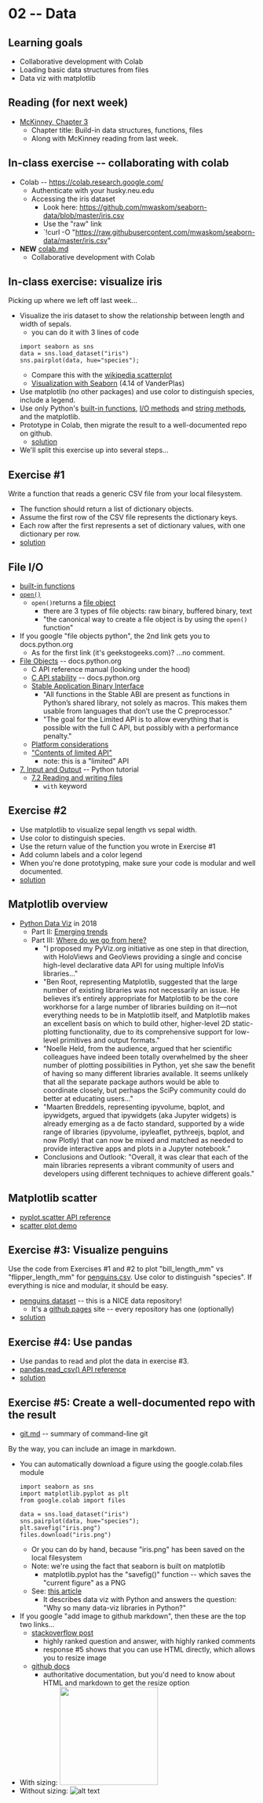 
# 02 -- Data

## Learning goals

* Collaborative development with Colab
* Loading basic data structures from files
* Data viz with matplotlib

## Reading (for next week)

* [McKinney, Chapter 3](https://learning.oreilly.com/library/view/python-for-data/9781098104023/ch03.html)
  * Chapter title: Build-in data structures, functions, files
  * Along with McKinney reading from last week.

## In-class exercise -- collaborating with colab

* Colab -- https://colab.research.google.com/
  * Authenticate with your husky.neu.edu
  * Accessing the iris dataset
    * Look here: https://github.com/mwaskom/seaborn-data/blob/master/iris.csv
    * Use the "raw" link
    * `!curl -O "https://raw.githubusercontent.com/mwaskom/seaborn-data/master/iris.csv"
* **NEW** [colab.md](./colab.md)
  * Collaborative development with Colab

## In-class exercise: visualize iris

Picking up where we left off last week...

* Visualize the iris dataset to show the relationship between length and width of sepals.
  * you can do it with 3 lines of code
  ```
  import seaborn as sns
  data = sns.load_dataset("iris")
  sns.pairplot(data, hue="species");
  ```
  * Compare this with the [wikipedia scatterplot](https://en.wikipedia.org/wiki/Iris_flower_data_set)
  * [Visualization with Seaborn](https://github.com/jakevdp/PythonDataScienceHandbook/blob/master/notebooks/04.14-Visualization-With-Seaborn.ipynb) (4.14 of VanderPlas)
* Use matplotlib (no other packages) and use color to distinguish species, include a legend.
* Use only Python's [built-in functions](https://docs.python.org/3/library/functions.html),
[I/O methods](https://docs.python.org/3/tutorial/inputoutput.html)
and [string methods](https://docs.python.org/3/library/stdtypes.html?highlight=rstrip#string-methods),
and the matplotlib.
* Prototype in Colab, then migrate the result to a well-documented repo on github.
  * [solution](src/02-Data.md)
* We'll split this exercise up into several steps...

## Exercise #1

Write a function that reads a generic CSV file from your local filesystem.

* The function should return a list of dictionary objects.
* Assume the first row of the CSV file represents the dictionary keys.
* Each row after the first represents a set of dictionary values, with one dictionary per row.
* [solution](src/02-Data.md#exercise-1-detailed-rubric)

## File I/O

* [built-in functions](https://docs.python.org/3/library/functions.html)
* [`open()`](https://docs.python.org/3/library/functions.html#open)
  * `open()`returns a [file object](https://docs.python.org/3/glossary.html#term-file-object)
    * there are 3 types of file objects: raw binary, buffered binary, text
    * "the canonical way to create a file object is by using the `open()` function"
* If you google "file objects python", the 2nd link gets you to docs.python.org
  * As for the first link (it's geekstogeeks.com)? ...no comment.
* [File Objects](https://docs.python.org/3/c-api/file.html) -- docs.python.org
  * C API reference manual (looking under the hood)
  * [C API stability](https://docs.python.org/3/c-api/stable.html#stable) -- docs.python.org
  * [Stable Application Binary Interface](https://docs.python.org/3/c-api/stable.html#stable-application-binary-interface)
    * "All functions in the Stable ABI are present as functions in Python’s shared library, not solely as macros. This makes them usable from languages that don’t use the C preprocessor."
    * "The goal for the Limited API is to allow everything that is possible with the full C API, but possibly with a performance penalty."
  * [Platform considerations](https://docs.python.org/3/c-api/stable.html#platform-considerations)
  * ["Contents of limited API"](https://docs.python.org/3/c-api/stable.html#contents-of-limited-api)
    * note: this is a "limited" API
* [7. Input and Output](https://docs.python.org/3/tutorial/inputoutput.html) -- Python tutorial
  * [7.2 Reading and writing files](https://docs.python.org/3/tutorial/inputoutput.html#reading-and-writing-files)
    * `with` keyword

## Exercise #2

* Use matplotlib to visualize sepal length vs sepal width.
* Use color to distinguish species.
* Use the return value of the function you wrote in Exercise #1
* Add column labels and a color legend
* When you're done prototyping, make sure your code is modular and well documented.
* [solution](src/02-Data.md#exercise-2-detailed-rubric)

## Matplotlib overview

* [Python Data Viz](https://www.anaconda.com/blog/python-data-visualization-2018-why-so-many-libraries) in 2018
  * Part II: [Emerging trends](https://www.anaconda.com/blog/python-data-visualization-2018-moving-toward-convergence)
  * Part III: [Where do we go from here?](https://www.anaconda.com/blog/python-data-visualization-2018-where-do-we-go-from-here)
    * "I proposed my PyViz.org initiative as one step in that direction, with HoloViews and GeoViews providing a single and concise high-level declarative data API for using multiple InfoVis libraries..."
    * "Ben Root, representing Matplotlib, suggested that the large number of existing libraries was not necessarily an issue. He believes it’s entirely appropriate for Matplotlib to be the core workhorse for a large number of libraries building on it—not everything needs to be in Matplotlib itself, and Matplotlib makes an excellent basis on which to build other, higher-level 2D static-plotting functionality, due to its comprehensive support for low-level primitives and output formats."
    * "Noelle Held, from the audience, argued that her scientific colleagues have indeed been totally overwhelmed by the sheer number of plotting possibilities in Python, yet she saw the benefit of having so many different libraries available. It seems unlikely that all the separate package authors would be able to coordinate closely, but perhaps the SciPy community could do better at educating users..."
    * "Maarten Breddels, representing ipyvolume, bqplot, and ipywidgets, argued that ipywidgets (aka Jupyter widgets) is already emerging as a de facto standard, supported by a wide range of libraries (ipyvolume, ipyleaflet, pythreejs, bqplot, and now Plotly) that can now be mixed and matched as needed to provide interactive apps and plots in a Jupyter notebook."
    * Conclusions and Outlook: "Overall, it was clear that each of the main libraries represents a vibrant community of users and developers using different techniques to achieve different goals."

## Matplotlib scatter

* [pyplot.scatter API reference](https://matplotlib.org/stable/api/_as_gen/matplotlib.pyplot.scatter.html)
* [scatter plot demo](https://matplotlib.org/stable/gallery/shapes_and_collections/scatter.html)

## Exercise #3: Visualize penguins

Use the code from Exercises #1 and #2 to plot "bill_length_mm"
vs "flipper_length_mm" for 
[penguins.csv](https://github.com/allisonhorst/palmerpenguins/blob/master/inst/extdata/penguins.csv).
Use color to distinguish "species". 
If everything is nice and modular, it should be easy.

* [penguins dataset](https://allisonhorst.github.io/palmerpenguins/) -- this is a NICE data repository!
  * It's a [github pages](https://pages.github.com/) site -- every repository has one (optionally)
* [solution](src/02-Data.md#exercise-3-solution)

## Exercise #4: Use pandas

* Use pandas to read and plot the data in exercise #3.
* [pandas.read_csv() API reference](https://pandas.pydata.org/docs/reference/api/pandas.read_csv.html)
* [solution](src/02-Data.md#exercise-4-solution)

## Exercise #5: Create a well-documented repo with the result

* [git.md](./git.md) -- summary of command-line git

By the way, you can include an image in markdown.

* You can automatically download a figure using the google.colab.files module
  ```
  import seaborn as sns
  import matplotlib.pyplot as plt
  from google.colab import files

  data = sns.load_dataset("iris")
  sns.pairplot(data, hue="species");
  plt.savefig("iris.png")
  files.download("iris.png")
  ```
  * Or you can do by hand, because "iris.png" has been saved on the local filesystem
  * Note: we're using the fact that seaborn is built on matplotlib
    * matplotlib.pyplot has the "savefig()" function -- which saves the "current figure" as a PNG
  * See: [this article](https://www.anaconda.com/blog/python-data-visualization-2018-why-so-many-libraries)
    * It describes data viz with Python and answers the question: "Why so many data-viz libraries in Python?"
* If you google "add image to github markdown", then these are the top two links...
  * [stackoverflow post](https://stackoverflow.com/questions/14494747/how-to-add-images-to-readme-md-on-github)
    * highly ranked question and answer, with highly ranked comments
    * response #5 shows that you can use HTML directly, which allows you to resize image
  * [github docs](https://docs.github.com/en/get-started/writing-on-github/getting-started-with-writing-and-formatting-on-github/basic-writing-and-formatting-syntax)
    * authoritative documentation, but you'd need to know about HTML and markdown to get the resize option
* With sizing: <img src="iris.png" width="200px">
* Without sizing: ![alt text](iris.png)
